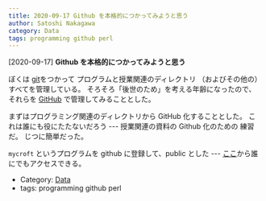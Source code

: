 ```yaml
---
title: 2020-09-17 Github を本格的につかってみようと思う
author: Satoshi Nakagawa
category: Data
tags: programming github perl
---
```


[2020-09-17] **Github を本格的につかってみようと思う** 

 ぼくは
[git](https://git-scm.com/)をつかって
プログラムと授業関連のディレクトリ
（およびその他の）すべてを管理している。
そろそろ「後世のため」を考える年齢になったので、
それらを
[GitHub](https://github.com/)
で管理してみることとした。

 まずはプログラミング関連のディレクトリから
GitHub 化することとした。
これは誰にも役にたたないだろう ---
授業関連の資料の Github 化のための
練習だ。
じつに簡単だった。

 `mycroft` というプログラムを
github に登録して、public とした ---
[ここ](https://github.com/merapano/mycroft)から誰にでもアクセスできる。

- Category: [Data](https://merapano.github.io/categories.html#Data)
- tags: programming github perl
